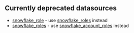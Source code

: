 ## Currently deprecated datasources

- [snowflake_role](./docs/data-sources/role) - use [snowflake_roles](./docs/data-sources/roles) instead
- [snowflake_roles](./docs/data-sources/roles) - use [snowflake_account_roles](./docs/data-sources/account_roles) instead
